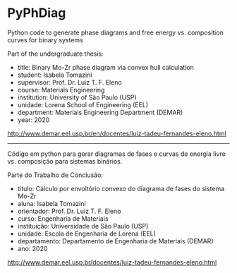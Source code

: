 # PyPhDiag

Python code to generate phase diagrams and free energy vs. composition curves for binary systems

Part of the undergraduate thesis:

- title: Binary Mo-Zr phase diagram via convex hull calculation
- student: Isabela Tomazini
- supervisor: Prof. Dr. Luiz T. F. Eleno
- course: Materials Engineering
- institution: University of São Paulo (USP)
- unidade: Lorena School of Engineering (EEL)
- department: Materiais Engineering Department (DEMAR)
- year: 2020


<http://www.demar.eel.usp.br/en/docentes/luiz-tadeu-fernandes-eleno.html>

---

Código em python para gerar diagramas de fases e curvas de energia livre vs. composição para sistemas binários.

Parte do Trabalho de Conclusão:

- titulo: Cálculo por envoltório convexo do diagrama de fases do sistema Mo-Zr
- aluna: Isabela Tomazini
- orientador: Prof. Dr. Luiz T. F. Eleno
- curso: Engenharia de Materiais
- instituição: Universidade de São Paulo (USP)
- unidade: Escola de Engenharia de Lorena (EEL)
- departamento: Departamento de Engenharia de Materiais (DEMAR)
- ano: 2020

<http://www.demar.eel.usp.br/docentes/luiz-tadeu-fernandes-eleno.html>
